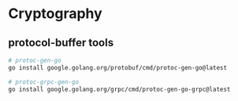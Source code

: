 # Cryptography

## protocol-buffer tools

``` bash
# protoc-gen-go
go install google.golang.org/protobuf/cmd/protoc-gen-go@latest 

# protoc-grpc-gen-go
go install google.golang.org/grpc/cmd/protoc-gen-go-grpc@latest 
```
